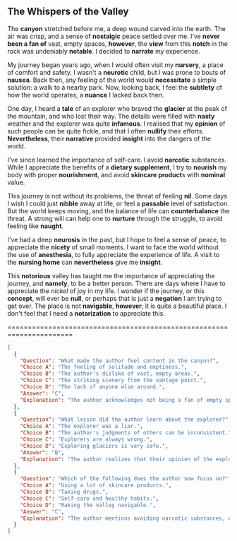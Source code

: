 ## The Whispers of the Valley

The **canyon** stretched before me, a deep wound carved into the earth. The air was crisp, and a sense of **nostalgic** peace settled over me. I’ve **never been a fan of** vast, empty spaces, **however**, the **view** from this **notch** in the rock was undeniably **notable**. I decided to **narrate** my experience.

My journey began years ago, when I would often visit my **nursery**, a place of comfort and safety. I wasn't a **neurotic** child, but I was prone to bouts of **nausea**. Back then, any feeling of the world would **necessitate** a simple solution: a walk to a nearby park. Now, looking back, I feel the **subtlety** of how the world operates, a **nuance** I lacked back then.

One day, I heard a **tale** of an explorer who braved the **glacier** at the peak of the mountain, and who lost their way. The details were filled with **nasty** weather and the explorer was quite **infamous**. I realised that my **opinion** of such people can be quite fickle, and that I often **nullify** their efforts. **Nevertheless**, their **narrative** provided **insight** into the dangers of the world.

I've since learned the importance of self-care. I avoid **narcotic** substances. While I appreciate the benefits of a **dietary supplement**, I try to **nourish** my body with proper **nourishment**, and avoid **skincare product**s with **nominal** value.

This journey is not without its problems, the threat of feeling **nil**. Some days I wish I could just **nibble** away at life, or feel a **passable** level of satisfaction. But the world keeps moving, and the balance of life can **counterbalance** the threat. A strong will can help one to **nurture** through the struggle, to avoid feeling like **naught**.

I've had a deep **neurosis** in the past, but I hope to feel a sense of peace, to appreciate the **nicety** of small moments. I want to face the world without the use of **anesthesia**, to fully appreciate the experience of life. A visit to the **nursing home** can **nevertheless** give me **insight**.

This **notorious** valley has taught me the importance of appreciating the journey, and **namely**, to be a better person. There are days where I have to appreciate the *nickel* of joy in my life. I wonder if the journey, or this **concept**, will ever be **null**, or perhaps that is just a **negation** I am trying to get over. The place is not **navigable**, **however**, it is quite a beautiful place. I don't feel that I need a **notarization** to appreciate this.


======================================================================

```json
[
  {
    "Question": "What made the author feel content in the canyon?",
    "Choice A": "The feeling of solitude and emptiness.",
    "Choice B": "The author's dislike of vast, empty areas.",
    "Choice C": "The striking scenery from the vantage point.",
    "Choice D": "The lack of anyone else around.",
    "Answer": "C",
    "Explanation": "The author acknowledges not being a fan of empty spaces, but still finds the view 'notable', which implies the scenery is what makes them content. The text states 'however, the view from this notch in the rock was undeniably notable'."
  },
  {
    "Question": "What lesson did the author learn about the explorer?",
    "Choice A": "The explorer was a liar.",
    "Choice B": "The author's judgments of others can be inconsistent.",
    "Choice C": "Explorers are always wrong.",
    "Choice D": "Exploring glaciers is very safe.",
    "Answer": "B",
    "Explanation": "The author realizes that their opinion of the explorer was fickle. 'I realized that my opinion of such people can be quite fickle, and that I often nullify their efforts.'"
  },
  {
    "Question": "Which of the following does the author now focus on?",
    "Choice A": "Using a lot of skincare products.",
    "Choice B": "Taking drugs.",
    "Choice C": "Self-care and healthy habits.",
    "Choice D": "Making the valley navigable.",
    "Answer": "C",
    "Explanation": "The author mentions avoiding narcotic substances, dietary supplements, and skincare products. The author focuses on 'self-care', 'proper nourishment', which means focusing on healthy habits."
  }
]
```